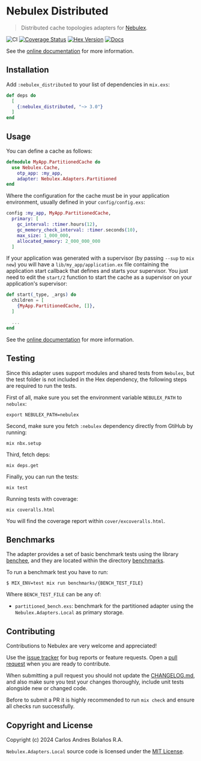 # Nebulex Distributed
> Distributed cache topologies adapters for [Nebulex][Nebulex].

[Nebulex]: https://github.com/cabol/nebulex

![CI](https://github.com/nebulex-project/nebulex_distributed/workflows/CI/badge.svg)
[![Coverage Status](https://coveralls.io/repos/github/nebulex-project/nebulex_distributed/badge.svg?branch=main)](https://coveralls.io/github/nebulex-project/nebulex_distributed?branch=main)
[![Hex Version](https://img.shields.io/hexpm/v/nebulex_distributed.svg)](https://hex.pm/packages/nebulex_distributed)
[![Docs](https://img.shields.io/badge/docs-hexpm-blue.svg)](https://hexdocs.pm/nebulex_distributed)

See the [online documentation][online_docs] for more information.

[online_docs]: https://hexdocs.pm/nebulex_distributed/

## Installation

Add `:nebulex_distributed` to your list of dependencies in `mix.exs`:

```elixir
def deps do
  [
    {:nebulex_distributed, "~> 3.0"}
  ]
end
```

## Usage

You can define a cache as follows:

```elixir
defmodule MyApp.PartitionedCache do
  use Nebulex.Cache,
    otp_app: :my_app,
    adapter: Nebulex.Adapters.Partitioned
end
```

Where the configuration for the cache must be in your application
environment, usually defined in your `config/config.exs`:

```elixir
config :my_app, MyApp.PartitionedCache,
  primary: [
    gc_interval: :timer.hours(12),
    gc_memory_check_interval: :timer.seconds(10),
    max_size: 1_000_000,
    allocated_memory: 2_000_000_000
  ]
```

If your application was generated with a supervisor (by passing `--sup`
to `mix new`) you will have a `lib/my_app/application.ex` file containing
the application start callback that defines and starts your supervisor.
You just need to edit the `start/2` function to start the cache as a
supervisor on your application's supervisor:

```elixir
def start(_type, _args) do
  children = [
    {MyApp.PartitionedCache, []},
  ]

  ...
end
```

See the [online documentation][online_docs] for more information.

## Testing

Since this adapter uses support modules and shared tests from `Nebulex`,
but the test folder is not included in the Hex dependency, the following
steps are required to run the tests.

First of all, make sure you set the environment variable `NEBULEX_PATH`
to `nebulex`:

```
export NEBULEX_PATH=nebulex
```

Second, make sure you fetch `:nebulex` dependency directly from GtiHub
by running:

```
mix nbx.setup
```

Third, fetch deps:

```
mix deps.get
```

Finally, you can run the tests:

```
mix test
```

Running tests with coverage:

```
mix coveralls.html
```

You will find the coverage report within `cover/excoveralls.html`.

## Benchmarks

The adapter provides a set of basic benchmark tests using the library
[benchee](https://github.com/PragTob/benchee), and they are located within
the directory [benchmarks](./benchmarks).

To run a benchmark test you have to run:

```
$ MIX_ENV=test mix run benchmarks/{BENCH_TEST_FILE}
```

Where `BENCH_TEST_FILE` can be any of:

  * `partitioned_bench.exs`: benchmark for the partitioned adapter using
    the `Nebulex.Adapters.Local` as primary storage.

## Contributing

Contributions to Nebulex are very welcome and appreciated!

Use the [issue tracker](https://github.com/nebulex-project/nebulex_distributed/issues)
for bug reports or feature requests. Open a
[pull request](https://github.com/nebulex-project/nebulex_distributed/pulls)
when you are ready to contribute.

When submitting a pull request you should not update the
[CHANGELOG.md](CHANGELOG.md), and also make sure you test your changes
thoroughly, include unit tests alongside new or changed code.

Before to submit a PR it is highly recommended to run `mix check` and ensure
all checks run successfully.

## Copyright and License

Copyright (c) 2024 Carlos Andres Bolaños R.A.

`Nebulex.Adapters.Local` source code is licensed under the [MIT License](LICENSE).
